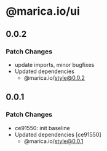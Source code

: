 # @marica.io/ui

## 0.0.2

### Patch Changes

- update imports, minor bugfixes
- Updated dependencies
  - @marica.io/style@0.0.2

## 0.0.1

### Patch Changes

- ce91550: init baseline
- Updated dependencies [ce91550]
  - @marica.io/style@0.0.1
